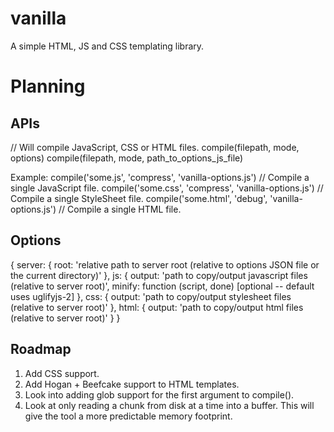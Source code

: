 vanilla
=======

A simple HTML, JS and CSS templating library.


Planning
==========

APIs
----------

// Will compile JavaScript, CSS or HTML files.
compile(filepath, mode, options)
compile(filepath, mode, path_to_options_js_file)

Example:
compile('some.js', 'compress', 'vanilla-options.js') // Compile a single JavaScript file.
compile('some.css', 'compress', 'vanilla-options.js') // Compile a single StyleSheet file.
compile('some.html', 'debug', 'vanilla-options.js') // Compile a single HTML file.


Options
----------

{
  server: {
    root: 'relative path to server root (relative to options JSON file or the current directory)'
  },
  js: {
    output: 'path to copy/output javascript files (relative to server root)',
    minify: function (script, done) [optional -- default uses uglifyjs-2]
  },
  css: {
    output: 'path to copy/output stylesheet files (relative to server root)'
  },
  html: {
    output: 'path to copy/output html files (relative to server root)'
  }
}



Roadmap
----------

1) Add CSS support.
2) Add Hogan + Beefcake support to HTML templates.
3) Look into adding glob support for the first argument to compile().
4) Look at only reading a chunk from disk at a time into a buffer. This will
   give the tool a more predictable memory footprint.

